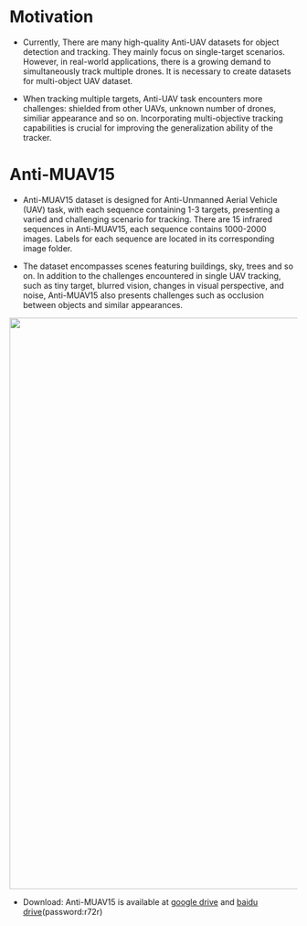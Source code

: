 # Motivation
- Currently, There are many high-quality Anti-UAV datasets for object detection and tracking. They mainly focus on single-target scenarios. However, in real-world applications, there is a growing demand to simultaneously track multiple drones. It is necessary to create datasets for multi-object UAV dataset. 

- When tracking multiple targets, Anti-UAV task encounters more challenges: shielded from other UAVs, unknown number of drones, similiar appearance and so on. Incorporating multi-objective tracking capabilities is crucial for improving the generalization ability of the tracker.

# Anti-MUAV15
- Anti-MUAV15 dataset is designed for Anti-Unmanned Aerial Vehicle (UAV) task, with each sequence containing 1-3 targets, presenting a varied and challenging scenario for tracking.
There are 15 infrared sequences in Anti-MUAV15, each sequence contains 1000-2000 images. Labels for each sequence are located in its corresponding image folder.

- The dataset encompasses scenes featuring buildings, sky, trees and so on.
In addition to the challenges encountered in single UAV tracking, such as tiny target, blurred vision, changes in visual perspective, and noise, Anti-MUAV15 also presents challenges such as occlusion between objects and similar appearances.
<img src="https://github.com/Shihan0325/Anti-MUAV15/blob/main/image/vision.png" width="1000px"/>


- Download: Anti-MUAV15 is available at [google drive](https://drive.google.com/file/d/1S_s5m5kbix_ynVTLtfzkanLgHkFmp6Nu/view?usp=drive_link) and [baidu drive](https://pan.baidu.com/s/1X1BM-9BeMDe3eAJvuCntKw)(password:r72r) 










